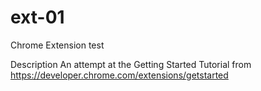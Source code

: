 # ext-01
Chrome Extension test

Description
 An attempt at the Getting Started Tutorial from https://developer.chrome.com/extensions/getstarted
